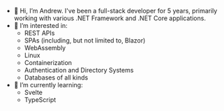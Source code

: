 - 👋 Hi, I’m Andrew. I've been a full-stack developer for 5 years, primarily working with various .NET Framework and .NET Core applications.
- 👀 I’m interested in:
   - REST APIs 
   - SPAs (including, but not limited to, Blazor)
   - WebAssembly 
   - Linux
   - Containerization
   - Authentication and Directory Systems
   - Databases of all kinds
- 🌱 I’m currently learning:
  - Svelte
  - TypeScript
<!--- 💞️ I’m looking to collaborate on ...
 - 📫 How to reach me ...
<!---

A-Gaston/A-Gaston is a ✨ special ✨ repository because its `README.md` (this file) appears on your GitHub profile.
You can click the Preview link to take a look at your changes.
--->
